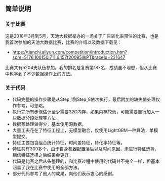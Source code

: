 ## 简单说明
### 关于比赛
这是2018年3月到5月，天池大数据举办的一场关于广告转化率预估的比赛，也是我首次参加的天池大数据比赛，比赛的介绍以及数据下载见：
- https://tianchi.aliyun.com/competition/introduction.htm?spm=5176.100150.711.6.157f20095lIkPT&raceId=231647 

比赛共有5204支队伍参加，我的排名是复赛第187名，成绩虽不理想，但从比赛中也学到了不少数据操作上的方法。
### 关于代码
- 代码完整的操作步骤是从Step_1到Step_8依次执行，最后附加的缺失值处理仅作参考，可忽略。
- 执行完所有步骤估计至少需要32G内存，如果内存较低，可能需要自行加入一些数据分段处理等方法。
- 数据预处理做得少，基本使用源数据。
- 大量工夫花在了特征工程上，无模型融合，仅使用LightGBM一种算法，单模型提交。
- 特征主要包含组合统计特征，时间差特征，转化率特征等。
- 特征共有300多个，由于自身机器配置落后以及时间原因，未进行特征选择，相信特征选择之后结果会更好。
- 代码是比赛之后从头整理的，和比赛过程中使用的代码并不完全一样，但基本涵盖了我在比赛中使用的全部方法。
- 部分代码参考了他人的成果，向他们表示衷心的感谢。

